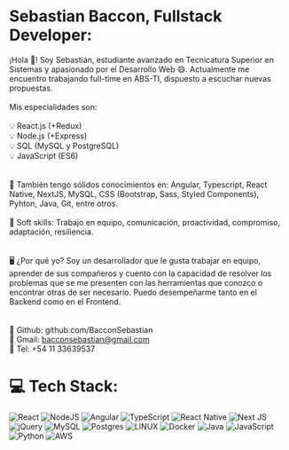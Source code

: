 # Sebastian Baccon, Fullstack Developer:

¡Hola 👋! Soy Sebastián, estudiante avanzado en Tecnicatura Superior en Sistemas y apasionado por el Desarrollo Web 😄. Actualmente me encuentro trabajando full-time en ABS-TI, dispuesto a escuchar nuevas propuestas.<br><br>Mis especialidades son:<br><br>💡 React.js (+Redux)<br>💡 Node.js (+Express)<br>💡 SQL (MySQL y PostgreSQL)<br>💡 JavaScript (ES6)<br><br><br>🔧 También tengo sólidos conocimientos en: Angular, Typescript, React Native, NextJS, MySQL, CSS (Bootstrap, Sass, Styled Components), Pyhton, Java, Git, entre otros.<br><br>🔧 Soft skills: Trabajo en equipo, comunicación, proactividad, compromiso, adaptación, resiliencia.<br><br><br>🖥️ ¿Por qué yo? Soy un desarrollador que le gusta trabajar en equipo, aprender de sus compañeros y cuento con la capacidad de resolver los problemas que se me presenten con las herramientas que conozco o encontrar otras de ser necesario. Puedo desempeñarme tanto en el Backend como en el Frontend.<br><br><br>💼 Github: github.com/BacconSebastian<br>📩 Gmail: bacconsebastian@gmail.com<br>📱 Tel: +54 11 33639537

# 💻 Tech Stack:
![React](https://img.shields.io/badge/react-%2320232a.svg?style=for-the-badge&logo=react&logoColor=%2361DAFB) ![NodeJS](https://img.shields.io/badge/node.js-6DA55F?style=for-the-badge&logo=node.js&logoColor=white) ![Angular](https://img.shields.io/badge/angular-%23DD0031.svg?style=for-the-badge&logo=angular&logoColor=white) ![TypeScript](https://img.shields.io/badge/typescript-%23007ACC.svg?style=for-the-badge&logo=typescript&logoColor=white) ![React Native](https://img.shields.io/badge/react_native-%2320232a.svg?style=for-the-badge&logo=react&logoColor=%2361DAFB) ![Next JS](https://img.shields.io/badge/Next-black?style=for-the-badge&logo=next.js&logoColor=white) ![jQuery](https://img.shields.io/badge/jquery-%230769AD.svg?style=for-the-badge&logo=jquery&logoColor=white) ![MySQL](https://img.shields.io/badge/mysql-%2300f.svg?style=for-the-badge&logo=mysql&logoColor=white) ![Postgres](https://img.shields.io/badge/postgres-%23316192.svg?style=for-the-badge&logo=postgresql&logoColor=white) ![LINUX](https://img.shields.io/badge/Linux-FCC624?style=for-the-badge&logo=linux&logoColor=black) ![Docker](https://img.shields.io/badge/docker-%230db7ed.svg?style=for-the-badge&logo=docker&logoColor=white) ![Java](https://img.shields.io/badge/java-%23ED8B00.svg?style=for-the-badge&logo=java&logoColor=white) ![JavaScript](https://img.shields.io/badge/javascript-%23323330.svg?style=for-the-badge&logo=javascript&logoColor=%23F7DF1E) ![Python](https://img.shields.io/badge/python-3670A0?style=for-the-badge&logo=python&logoColor=ffdd54) ![AWS](https://img.shields.io/badge/AWS-%23FF9900.svg?style=for-the-badge&logo=amazon-aws&logoColor=white)
